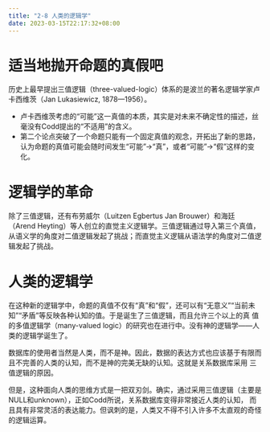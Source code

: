 ```yaml
---
title: "2-8 人类的逻辑学"
date: 2023-03-15T22:17:32+08:00
---
```


# 适当地抛开命题的真假吧

历史上最早提出三值逻辑（three-valued-logic）体系的是波兰的著名逻辑学家卢卡西维茨（Jan Lukasiewicz, 1878—1956）。

- 卢卡西维茨考虑的“可能”这一真值的本质，其实是对未来不确定性的描述，丝毫没有Codd提出的“不适用”的含义。
- 第二个论点突破了一个命题只能有一个固定真值的观念，开拓出了新的思路，认为命题的真值可能会随时间发生“可能”→“真”，或者“可能”→“假”这样的变
  化。

# 逻辑学的革命

除了三值逻辑，还有布劳威尔（Luitzen Egbertus Jan Brouwer）和海廷（Arend Heyting）等人创立的直觉主义逻辑学。三值逻辑通过导入第三个真值，
从语义学的角度对二值逻辑发起了挑战；而直觉主义逻辑从语法学的角度对二值逻辑发起了挑战。

# 人类的逻辑学

在这种新的逻辑学中，命题的真值不仅有“真”和“假”，还可以有“无意义”“当前未知”“矛盾”等反映各种认知的值。于是诞生了三值逻辑，而且允许三个以上的真
值的多值逻辑学（many-valued logic）的研究也在进行中。没有神的逻辑学——人类的逻辑学诞生了。

数据库的使用者当然是人类，而不是神。因此，数据的表达方式也应该基于有限而且不完善的人类的认知，而不是神的完美无缺的认知。这就是关系数据库采用
三值逻辑的原因。

但是，这种面向人类的思维方式是一把双刃剑。确实，通过采用三值逻辑（主要是NULL和unknown），正如Codd所说，关系数据库变得非常接近人类的认知，
而且具有非常灵活的表达能力。但讽刺的是，人类又不得不引入许多不太直观的奇怪的逻辑运算。
